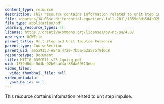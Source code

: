 ```yaml
---
content_type: resource
description: This resource contains information related to unit step impulse.
file: /courses/18-03sc-differential-equations-fall-2011/1859d8db5d4b92b6ad4a88da69313ebe_MIT18_03SCF11_s25_3quizq.pdf
file_type: application/pdf
learning_resource_types: []
license: https://creativecommons.org/licenses/by-nc-sa/4.0/
ocw_type: OCWFile
parent_title: Unit Step and Unit Impulse Response
parent_type: CourseSection
parent_uid: ae5a9153-e84a-4720-7bba-52a575f9d6d8
resourcetype: Document
title: MIT18_03SCF11_s25_3quizq.pdf
uid: 1859d8db-5d4b-92b6-ad4a-88da69313ebe
video_files:
  video_thumbnail_file: null
video_metadata:
  youtube_id: null
---
```

This resource contains information related to unit step impulse.